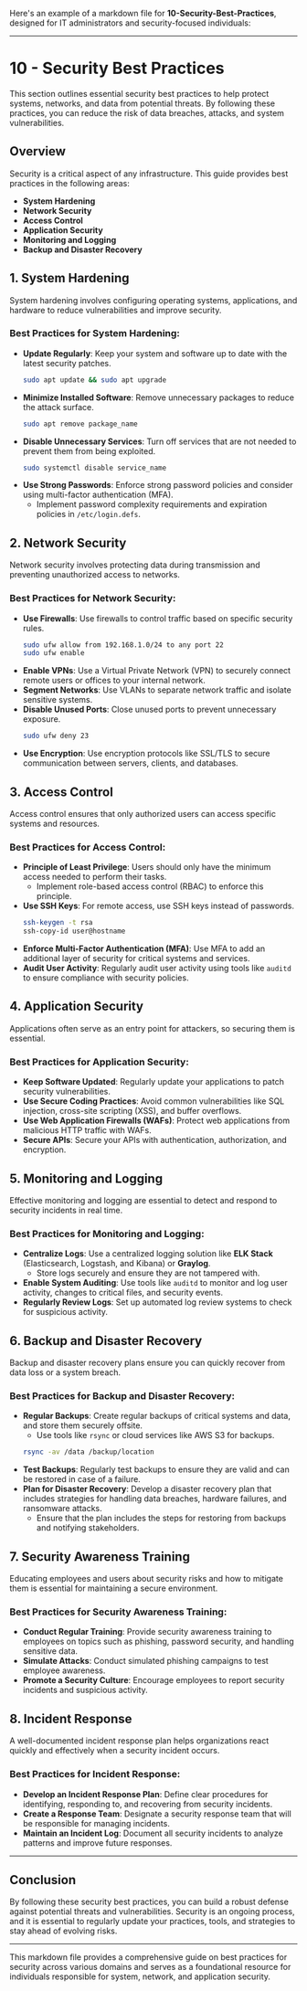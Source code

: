 Here's an example of a markdown file for **10-Security-Best-Practices**, designed for IT administrators and security-focused individuals:

---

# 10 - Security Best Practices

This section outlines essential security best practices to help protect systems, networks, and data from potential threats. By following these practices, you can reduce the risk of data breaches, attacks, and system vulnerabilities.

## Overview

Security is a critical aspect of any infrastructure. This guide provides best practices in the following areas:

- **System Hardening**
- **Network Security**
- **Access Control**
- **Application Security**
- **Monitoring and Logging**
- **Backup and Disaster Recovery**

## 1. **System Hardening**

System hardening involves configuring operating systems, applications, and hardware to reduce vulnerabilities and improve security.

### Best Practices for System Hardening:
- **Update Regularly**: Keep your system and software up to date with the latest security patches.
  ```bash
  sudo apt update && sudo apt upgrade
  ```
- **Minimize Installed Software**: Remove unnecessary packages to reduce the attack surface.
  ```bash
  sudo apt remove package_name
  ```
- **Disable Unnecessary Services**: Turn off services that are not needed to prevent them from being exploited.
  ```bash
  sudo systemctl disable service_name
  ```
- **Use Strong Passwords**: Enforce strong password policies and consider using multi-factor authentication (MFA).
  - Implement password complexity requirements and expiration policies in `/etc/login.defs`.

## 2. **Network Security**

Network security involves protecting data during transmission and preventing unauthorized access to networks.

### Best Practices for Network Security:
- **Use Firewalls**: Use firewalls to control traffic based on specific security rules.
  ```bash
  sudo ufw allow from 192.168.1.0/24 to any port 22
  sudo ufw enable
  ```
- **Enable VPNs**: Use a Virtual Private Network (VPN) to securely connect remote users or offices to your internal network.
- **Segment Networks**: Use VLANs to separate network traffic and isolate sensitive systems.
- **Disable Unused Ports**: Close unused ports to prevent unnecessary exposure.
  ```bash
  sudo ufw deny 23
  ```
- **Use Encryption**: Use encryption protocols like SSL/TLS to secure communication between servers, clients, and databases.

## 3. **Access Control**

Access control ensures that only authorized users can access specific systems and resources.

### Best Practices for Access Control:
- **Principle of Least Privilege**: Users should only have the minimum access needed to perform their tasks.
  - Implement role-based access control (RBAC) to enforce this principle.
- **Use SSH Keys**: For remote access, use SSH keys instead of passwords.
  ```bash
  ssh-keygen -t rsa
  ssh-copy-id user@hostname
  ```
- **Enforce Multi-Factor Authentication (MFA)**: Use MFA to add an additional layer of security for critical systems and services.
- **Audit User Activity**: Regularly audit user activity using tools like `auditd` to ensure compliance with security policies.

## 4. **Application Security**

Applications often serve as an entry point for attackers, so securing them is essential.

### Best Practices for Application Security:
- **Keep Software Updated**: Regularly update your applications to patch security vulnerabilities.
- **Use Secure Coding Practices**: Avoid common vulnerabilities like SQL injection, cross-site scripting (XSS), and buffer overflows.
- **Use Web Application Firewalls (WAFs)**: Protect web applications from malicious HTTP traffic with WAFs.
- **Secure APIs**: Secure your APIs with authentication, authorization, and encryption.

## 5. **Monitoring and Logging**

Effective monitoring and logging are essential to detect and respond to security incidents in real time.

### Best Practices for Monitoring and Logging:
- **Centralize Logs**: Use a centralized logging solution like **ELK Stack** (Elasticsearch, Logstash, and Kibana) or **Graylog**.
  - Store logs securely and ensure they are not tampered with.
- **Enable System Auditing**: Use tools like `auditd` to monitor and log user activity, changes to critical files, and security events.
- **Regularly Review Logs**: Set up automated log review systems to check for suspicious activity.

## 6. **Backup and Disaster Recovery**

Backup and disaster recovery plans ensure you can quickly recover from data loss or a system breach.

### Best Practices for Backup and Disaster Recovery:
- **Regular Backups**: Create regular backups of critical systems and data, and store them securely offsite.
  - Use tools like `rsync` or cloud services like AWS S3 for backups.
  ```bash
  rsync -av /data /backup/location
  ```
- **Test Backups**: Regularly test backups to ensure they are valid and can be restored in case of a failure.
- **Plan for Disaster Recovery**: Develop a disaster recovery plan that includes strategies for handling data breaches, hardware failures, and ransomware attacks.
  - Ensure that the plan includes the steps for restoring from backups and notifying stakeholders.

## 7. **Security Awareness Training**

Educating employees and users about security risks and how to mitigate them is essential for maintaining a secure environment.

### Best Practices for Security Awareness Training:
- **Conduct Regular Training**: Provide security awareness training to employees on topics such as phishing, password security, and handling sensitive data.
- **Simulate Attacks**: Conduct simulated phishing campaigns to test employee awareness.
- **Promote a Security Culture**: Encourage employees to report security incidents and suspicious activity.

## 8. **Incident Response**

A well-documented incident response plan helps organizations react quickly and effectively when a security incident occurs.

### Best Practices for Incident Response:
- **Develop an Incident Response Plan**: Define clear procedures for identifying, responding to, and recovering from security incidents.
- **Create a Response Team**: Designate a security response team that will be responsible for managing incidents.
- **Maintain an Incident Log**: Document all security incidents to analyze patterns and improve future responses.

---

## Conclusion

By following these security best practices, you can build a robust defense against potential threats and vulnerabilities. Security is an ongoing process, and it is essential to regularly update your practices, tools, and strategies to stay ahead of evolving risks.

---

This markdown file provides a comprehensive guide on best practices for security across various domains and serves as a foundational resource for individuals responsible for system, network, and application security.